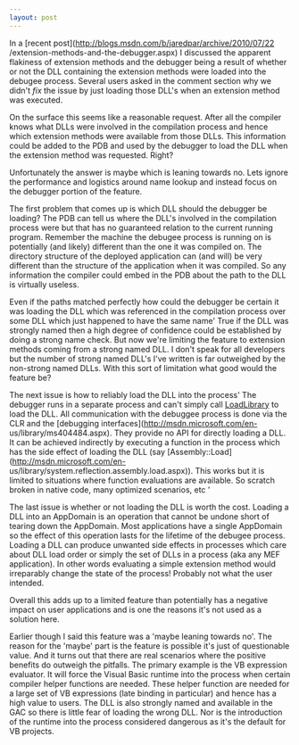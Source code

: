```yaml
---
layout: post
---
```

In a [recent post](http://blogs.msdn.com/b/jaredpar/archive/2010/07/22
/extension-methods-and-the-debugger.aspx) I discussed the apparent flakiness
of extension methods and the debugger being a result of whether or not the DLL
containing the extension methods were loaded into the debugee process.
Several users asked in the comment section why we didn't _fix_ the issue by
just loading those DLL's when an extension method was executed.

On the surface this seems like a reasonable request. After all the compiler
knows what DLLs were involved in the compilation process and hence which
extension methods were available from those DLLs. This information could be
added to the PDB and used by the debugger to load the DLL when the extension
method was requested. Right?

Unfortunately the answer is maybe which is leaning towards no. Lets ignore
the performance and logistics around name lookup and instead focus on the
debugger portion of the feature.

The first problem that comes up is which DLL should the debugger be loading?
The PDB can tell us where the DLL's involved in the compilation process were
but that has no guaranteed relation to the current running program. Remember
the machine the debugee process is running on is potentially (and likely)
different than the one it was compiled on. The directory structure of the
deployed application can (and will) be very different than the structure of
the application when it was compiled. So any information the compiler could
embed in the PDB about the path to the DLL is virtually useless.

Even if the paths matched perfectly how could the debugger be certain it was
loading the DLL which was referenced in the compilation process over some DLL
which just happened to have the same name' True if the DLL was strongly named
then a high degree of confidence could be established by doing a strong name
check. But now we're limiting the feature to extension methods coming from a
strong named DLL. I don't speak for all developers but the number of strong
named DLL's I've written is far outweighed by the non-strong named DLLs. With
this sort of limitation what good would the feature be?

The next issue is how to reliably load the DLL into the process' The debugger
runs in a separate process and can't simply call
[LoadLibrary](http://msdn.microsoft.com/en-us/library/ms684175.aspx) to load
the DLL. All communication with the debuggee process is done via the CLR and
the [debugging interfaces](http://msdn.microsoft.com/en-
us/library/ms404484.aspx). They provide no API for directly loading a DLL.
It can be achieved indirectly by executing a function in the process which has
the side effect of loading the DLL (say
[Assembly::Load](http://msdn.microsoft.com/en-
us/library/system.reflection.assembly.load.aspx)). This works but it is
limited to situations where function evaluations are available. So scratch
broken in native code, many optimized scenarios, etc '

The last issue is whether or not loading the DLL is worth the cost. Loading a
DLL into an AppDomain is an operation that cannot be undone short of tearing
down the AppDomain. Most applications have a single AppDomain so the effect
of this operation lasts for the lifetime of the debugee process. Loading a
DLL can produce unwanted side effects in processes which care about DLL load
order or simply the set of DLLs in a process (aka any MEF application). In
other words evaluating a simple extension method would irreparably change the
state of the process! Probably not what the user intended.

Overall this adds up to a limited feature than potentially has a negative
impact on user applications and is one the reasons it's not used as a solution
here.

Earlier though I said this feature was a 'maybe leaning towards no'. The
reason for the 'maybe' part is the feature is possible it's just of
questionable value. And it turns out that there are real scenarios where the
positive benefits do outweigh the pitfalls. The primary example is the VB
expression evaluator. It will force the Visual Basic runtime into the process
when certain compiler helper functions are needed. These helper function are
needed for a large set of VB expressions (late binding in particular) and
hence has a high value to users. The DLL is also strongly named and available
in the GAC so there is little fear of loading the wrong DLL. Nor is the
introduction of the runtime into the process considered dangerous as it's the
default for VB projects.

